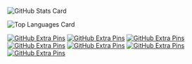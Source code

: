 ![GitHub Stats Card](https://github-readme-stats.vercel.app/api?username=jyoketsu&show_icons=true&count_private=true)

![Top Languages Card](https://github-readme-stats.vercel.app/api/top-langs/?username=jyoketsu)

<a href="https://github.com/jyoketsu/tree-graph-react">![GitHub Extra Pins](https://github-readme-stats.vercel.app/api/pin/?username=jyoketsu&repo=tree-graph-react)</a>
<a href="https://github.com/jyoketsu/tree-graph-vue">![GitHub Extra Pins](https://github-readme-stats.vercel.app/api/pin/?username=jyoketsu&repo=tree-graph-vue)</a>
<a href="https://github.com/jyoketsu/react_carousel_comp">![GitHub Extra Pins](https://github-readme-stats.vercel.app/api/pin/?username=jyoketsu&repo=react_carousel_comp)</a>
<a href="https://github.com/jyoketsu/3d-tag-cloud-for-react-withclick">![GitHub Extra Pins](https://github-readme-stats.vercel.app/api/pin/?username=jyoketsu&repo=3d-tag-cloud-for-react-withclick)</a>
<a href="https://github.com/jyoketsu/my-blog">![GitHub Extra Pins](https://github-readme-stats.vercel.app/api/pin/?username=jyoketsu&repo=my-blog)</a>
<a href="https://github.com/jyoketsu/my-blog-back-end">![GitHub Extra Pins](https://github-readme-stats.vercel.app/api/pin/?username=jyoketsu&repo=my-blog-back-end)</a>
<a href="https://github.com/jyoketsu/my-admin">![GitHub Extra Pins](https://github-readme-stats.vercel.app/api/pin/?username=jyoketsu&repo=my-admin)</a>